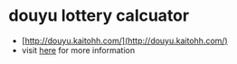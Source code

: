# douyu lottery calcuator
- [http://douyu.kaitohh.com/](http://douyu.kaitohh.com/)
- visit [here](https://zhuanlan.zhihu.com/p/32705705) for more information
